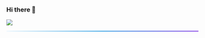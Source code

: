 ### Hi there 👋
![](https://komarev.com/ghpvc/?username=ihatecohen)
<!--
**ihatecohen/ihatecohen** is a ✨ _special_ ✨ repository because its `README.md` (this file) appears on your GitHub profile.

Here are some ideas to get you started:

- 🔭 I’m currently working on ...
- 🌱 I’m currently learning ...
- 👯 I’m looking to collaborate on ...
- 🤔 I’m looking for help with ...
- 💬 Ask me about ...
- 📫 How to reach me: ...
- 😄 Pronouns: ...
- ⚡ Fun fact: ...
-->

<svg viewBox="0 0 2000 10" xmlns="http://www.w3.org/2000/svg">
  <defs>
    <linearGradient id="grad" x1="0%" y1="0%" x2="100%" y2="0%">
      <stop offset="0%" stop-color="#FFFFFF">
        <animate attributeName="stop-color" values="#FFFFFF;#4AB2E8;#9B4FE9;#4AB2E8;#FFFFFF" dur="2s" repeatCount="indefinite"></animate>
      </stop>
      <stop offset="50%" stop-color="#4AB2E8">
        <animate attributeName="stop-color" values="#4AB2E8;#9B4FE9;#4AB2E8" dur="2s" repeatCount="indefinite"></animate>
      </stop>
      <stop offset="100%" stop-color="#9B4FE9">
        <animate attributeName="stop-color" values="#9B4FE9;#4AB2E8;#FFFFFF;#4AB2E8;#9B4FE9" dur="2s" repeatCount="indefinite"></animate>
      </stop>
    </linearGradient>
  </defs>
  <rect x="0" y="0" width="2000" height="10" fill="url(#grad)" />
</svg>
